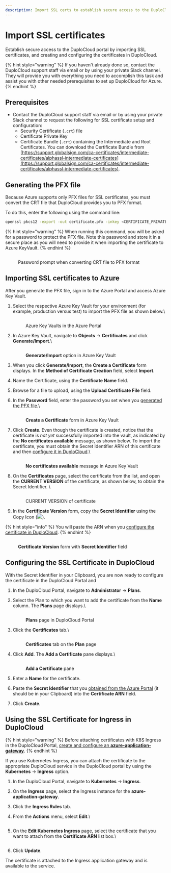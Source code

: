 ```yaml
---
description: Import SSL certs to establish secure access to the DuploCloud Portal
---
```


# Import SSL certificates

Establish secure access to the DuploCloud portal by importing SSL certificates, and creating and configuring the certificates in DuploCloud.

{% hint style="warning" %}
If you haven't already done so, contact the DuploCloud support staff via email or by using your private Slack channel. They will provide you with everything you need to accomplish this task and assist you with other needed prerequisites to set up DuploCloud for Azure.
{% endhint %}

## Prerequisites

* Contact the DuploCloud support staff via email or by using your private Slack channel to request the following for SSL certificate setup and configuration:&#x20;
  * Security Certificate (`.crt`) file&#x20;
  * Certificate Private Key
  * Certificate Bundle (`.crt`) containing the Intermediate and Root Certificates. You can download the Certificate Bundle from [https://support.globalsign.com/ca-certificates/intermediate-certificates/alphassl-intermediate-certificates](https://support.globalsign.com/ca-certificates/intermediate-certificates/alphassl-intermediate-certificates).

## Generating the PFX file

Because Azure supports only PFX files for SSL certificates, you must convert the CRT file that DuploCloud provides you to PFX format.

To do this, enter the following using the command line:

```bash
openssl pkcs12 -export -out certificate.pfx -inkey <CERTIFICATE_PRIVATE_KEY>.key -in <SECURITY_CERTIFICATE_FILE>.crt -certfile <CERTIFICATE_BUNDLE>.crt

```

{% hint style="warning" %}
When running this command, you will be asked for a password to protect the PFX file.  Note this password and store it in a secure place as you will need to provide it when importing the certificate to Azure KeyVault.
{% endhint %}

<figure><img src="../../.gitbook/assets/SSL_PFX.png" alt=""><figcaption><p>Password prompt when converting CRT file to PFX format</p></figcaption></figure>

## Importing SSL certificates to Azure

After you generate the PFX file, sign in to the Azure Portal and access Azure Key Vault.&#x20;

1.  Select the respective Azure Key Vault for your environment (for example, production versus test) to import the PFX file as shown below.\


    <div align="left">

    <figure><img src="../../.gitbook/assets/SSL_Import1.png" alt=""><figcaption><p>Azure Key Vaults in the Azure Portal</p></figcaption></figure>

    </div>
2.  In Azure Key Vault, navigate to **Objects** -> **Certificates** and click **Generate/Import**.\


    <div align="left">

    <figure><img src="../../.gitbook/assets/SSL_Import2.png" alt=""><figcaption><p><strong>Generate/Import</strong> option in Azure Key Vault</p></figcaption></figure>

    </div>
3. When you click **Generate/Import**, the **Create a Certificate** form displays. In the **Method of Certificate Creation** field, select **Import**.
4. Name the Certificate, using the **Certificate Name** field.
5. Browse for a file to upload, using the **Upload Certificate File** field.
6.  In the **Password** field, enter the password you set when you [generated the PFX file](import-ssl-certificates.md#generating-the-pfx-file).\


    <div align="left">

    <figure><img src="../../.gitbook/assets/SSL_Create_Cert_with_create_button.png" alt=""><figcaption><p><strong>Create a Certificate</strong> form in Azure Key Vault</p></figcaption></figure>

    </div>
7.  Click **Create**. Even though the certificate is created, notice that the certificate is _not yet_ successfully imported into the vault, as indicated by the **No certificates available** message, as shown below. To import the certificate, you must obtain the Secret Identifier ARN of this certificate and then [configure it in DuploCloud](import-ssl-certificates.md#configuring-the-certificate-in-duplocloud).\


    <div align="left">

    <figure><img src="../../.gitbook/assets/SSL_Import4.png" alt=""><figcaption><p><strong>No certificates available</strong> message in Azure Key Vault</p></figcaption></figure>

    </div>
8.  On the **Certificates** page, select the certificate from the list, and open the **CURRENT VERSION** of the certificate, as shown below, to obtain the Secret Identifier. \


    <div align="left">

    <figure><img src="../../.gitbook/assets/SSL_Import5 (1).png" alt=""><figcaption><p>CURRENT VERSION of certificate </p></figcaption></figure>

    </div>
9. In the **Certificate Version** form, copy the **Secret Identifier** using the Copy Icon (![](<../../.gitbook/assets/copy\_icon (1).png>)).&#x20;

{% hint style="info" %}
You will paste the ARN when you [configure the certificate in DuploCloud](import-ssl-certificates.md#configuring-the-certificate-in-duplocloud).
{% endhint %}

<figure><img src="../../.gitbook/assets/SSL_Import7.png" alt=""><figcaption><p><strong>Certificate Version</strong> form with <strong>Secret Identifier</strong> field</p></figcaption></figure>

## Configuring the SSL Certificate in DuploCloud

With the Secret Identifier in your Clipboard, you are now ready to configure the certificate in the DuploCloud Portal and&#x20;

1. In the DuploCloud Portal, navigate to **Administrator** -> **Plans**.
2.  Select the Plan to which you want to add the certificate from the **Name** column. The **Plans** page displays.\


    <div align="left">

    <figure><img src="../../.gitbook/assets/SSL_Import8.png" alt=""><figcaption><p><strong>Plans</strong> page in DuploCloud Portal </p></figcaption></figure>

    </div>
3.  Click the **Certificates** tab.\


    <div align="left">

    <figure><img src="../../.gitbook/assets/SSL_Import9.png" alt=""><figcaption><p><strong>Certificates</strong> tab on the <strong>Plan</strong> page</p></figcaption></figure>

    </div>
4.  Click **Add**. The **Add a Certificate** pane displays.\


    <div align="left">

    <figure><img src="../../.gitbook/assets/add_cert_goodres.png" alt=""><figcaption><p><strong>Add a Certificate</strong> pane</p></figcaption></figure>

    </div>
5. Enter a **Name** for the certificate.
6. Paste the **Secret Identifier** that you [obtained from the Azure Portal](import-ssl-certificates.md#importing-ssl-certificates-to-azure) (it should be in your Clipboard) into the **Certificate ARN** field.
7. Click **Create**.&#x20;

## Using the SSL Certificate for Ingress in DuploCloud

{% hint style="warning" %}
Before attaching certificates with K8S Ingress in the DuploCloud Portal, [create and configure an **azure-application-gateway**](../../kubernetes-overview/ingress-loadbalancer/adding-ingress.md).
{% endhint %}

If you use Kubernetes Ingress, you can attach the certificate to the appropriate DuploCloud service in the DuploCloud portal by using the **Kubernetes** -> **Ingress** option.

1. In the DuploCloud Portal, navigate to **Kubernetes** -> **Ingress**.
2. On the **Ingress** page, select the Ingress instance for the **azure- application-gateway**.
3. Click the **Ingress Rules** tab.
4.  From the **Actions** menu, select **Edit**.\


    <figure><img src="../../.gitbook/assets/newingress.png" alt=""><figcaption></figcaption></figure>
5.  On the **Edit Kubernetes Ingress** page, select the certificate that you want to attach from the **Certificate ARN** list box.\


    <figure><img src="../../.gitbook/assets/newpicnewer.png" alt=""><figcaption></figcaption></figure>
6. Click **Update**.

The certificate is attached to the Ingress application gateway and is available to the service.
